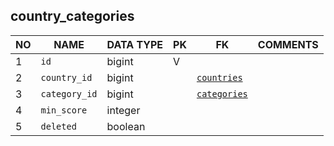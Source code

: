 
country_categories
----------------------------


NO | NAME | DATA TYPE | PK | FK | COMMENTS
---|------|-----------|----|----|-------------------
1|`id` | bigint | V |  | 
2|`country_id` | bigint |  | [`countries`](countries.md) | 
3|`category_id` | bigint |  | [`categories`](categories.md) | 
4|`min_score` | integer |  |  | 
5|`deleted` | boolean |  |  | 
